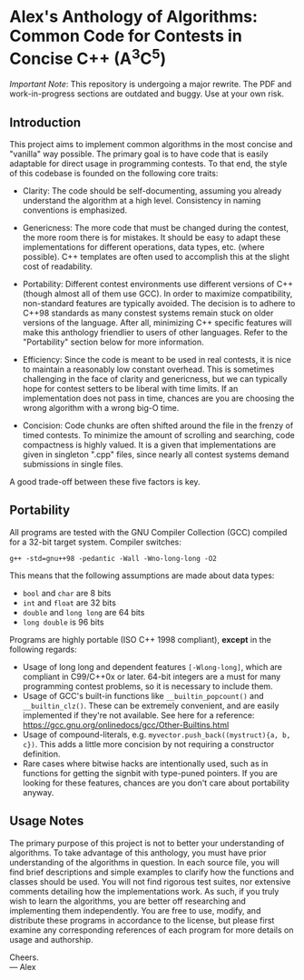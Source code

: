 Alex's Anthology of Algorithms: Common Code for Contests in Concise C++ (A<sup>3</sup>C<sup>5</sup>)
==================

*Important Note*: This repository is undergoing a major rewrite. The PDF and work-in-progress sections are outdated and buggy. Use at your own risk.

## Introduction

This project aims to implement common algorithms in the most concise and "vanilla" way possible. The primary goal is to have code that is easily adaptable for direct usage in programming contests. To that end, the style of this codebase is founded on the following core traits:

* Clarity: The code should be self-documenting, assuming you already understand the algorithm at a high level. Consistency in naming conventions is emphasized.

* Genericness: The more code that must be changed during the contest, the more room there is for mistakes. It should be easy to adapt these implementations for different operations, data types, etc. (where possible). C++ templates are often used to accomplish this at the slight cost of readability.

* Portability: Different contest environments use different versions of C++ (though almost all of them use GCC). In order to maximize compatibility, non-standard features are typically avoided. The decision is to adhere to C++98 standards as many constest systems remain stuck on older versions of the language. After all, minimizing C++ specific features will make this anthology friendlier to users of other languages. Refer to the "Portability" section below for more information.

* Efficiency: Since the code is meant to be used in real contests, it is nice to maintain a reasonably low constant overhead. This is sometimes challenging in the face of clarity and genericness, but we can typically hope for contest setters to be liberal with time limits. If an implementation does not pass in time, chances are you are choosing the wrong algorithm with a wrong big-O time.

* Concision: Code chunks are often shifted around the file in the frenzy of timed contests. To minimize the amount of scrolling and searching, code compactness is highly valued. It is a given that implementations are given in singleton ".cpp" files, since nearly all contest systems demand submissions in single files.

A good trade-off between these five factors is key.

## Portability

All programs are tested with the GNU Compiler Collection (GCC) compiled for a 32-bit target system. Compiler switches:

```
g++ -std=gnu++98 -pedantic -Wall -Wno-long-long -O2
```

This means that the following assumptions are made about data types:
* `bool` and `char` are 8 bits
* `int` and `float` are 32 bits
* `double` and `long long` are 64 bits
* `long double` is 96 bits

Programs are highly portable (ISO C++ 1998 compliant), __except__ in the following regards:
* Usage of long long and dependent features `[-Wlong-long]`, which are compliant in C99/C++0x or later. 64-bit integers are a must for many programming contest problems, so it is necessary to include them.
* Usage of GCC's built-in functions like `__builtin_popcount()` and `__builtin_clz()`. These can be extremely convenient, and are easily implemented if they're not available. See here for a reference: https://gcc.gnu.org/onlinedocs/gcc/Other-Builtins.html
* Usage of compound-literals, e.g. `myvector.push_back((mystruct){a, b, c})`. This adds a little more concision by not requiring a constructor definition.
* Rare cases where bitwise hacks are intentionally used, such as in functions for getting the signbit with type-puned pointers. If you are looking for these features, chances are you don't care about portability anyway.

## Usage Notes

The primary purpose of this project is not to better your understanding of algorithms. To take advantage of this anthology, you must have prior understanding of the algorithms in question. In each source file, you will find brief descriptions and simple examples to clarify how the functions and classes should be used. You will not find rigorous test suites, nor extensive comments detailing how the implementations work. As such, if you truly wish to learn the algorithms, you are better off researching and implementing them independently. You are free to use, modify, and distribute these programs in accordance to the license, but please first examine any corresponding references of each program for more details on usage and authorship.

Cheers.<br>
— Alex

